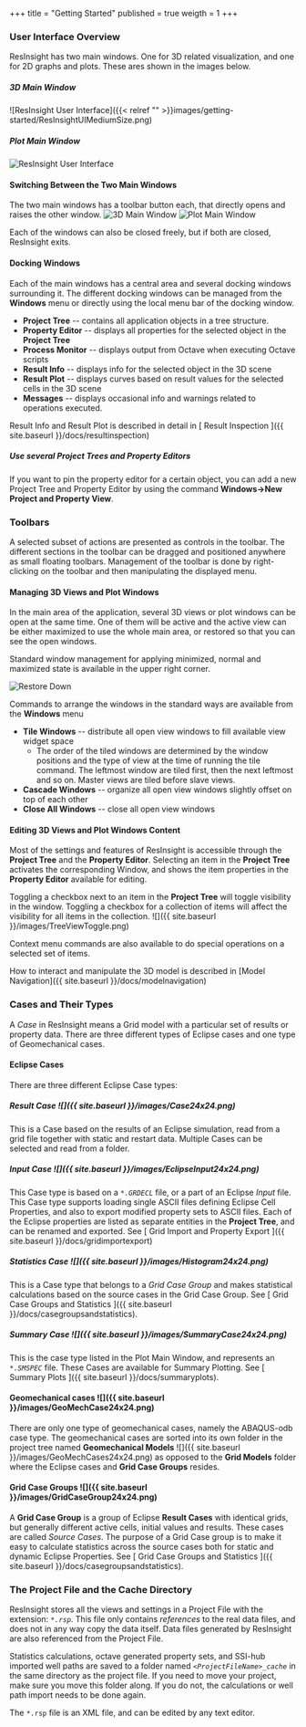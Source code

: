 +++
title = "Getting Started"
published = true
weigth = 1
+++

### User Interface Overview 

ResInsight has two main windows. One for 3D related visualization, and one for 2D graphs and plots. These ares shown in the images below. 

##### 3D Main Window
![ResInsight User Interface]({{< relref "" >}}images/getting-started/ResInsightUIMediumSize.png)

##### Plot Main Window
![ResInsight User Interface](../images/getting-started/ResInsightMainPlotMediumSize.png)

#### Switching Between the Two Main Windows

The two main windows has a toolbar button each, that directly opens and raises the other window.
![3D Main Window](../images/getting-started/3DWindow24x24.png)
![Plot Main Window](../images/getting-started/PlotWindow24x24.png)

Each of the windows can also be closed freely, but if both are closed, ResInsight exits.

#### Docking Windows

Each of the main windows has a central area and several docking windows surrounding it. The different docking 
windows can be managed from the **Windows** menu or directly using the local menu bar of the docking window.

- **Project Tree** -- contains all application objects in a tree structure.
- **Property Editor** -- displays all properties for the selected object in the **Project Tree**
- **Process Monitor** -- displays output from Octave when executing Octave scripts
- **Result Info** -- displays info for the selected object in the 3D scene
- **Result Plot** -- displays curves based on result values for the selected cells in the 3D scene
- **Messages** -- displays occasional info and warnings related to operations executed.

Result Info and Result Plot is described in detail in [ Result Inspection ]({{ site.baseurl }}/docs/resultinspection)

<div class="note">
<h5>Use several Project Trees and Property Editors</h5>
If you want to pin the property editor for a certain object, you can add 
a new Project Tree and Property Editor by using the command <b>Windows->New Project and Property View</b>.
</div>

### Toolbars 

A selected subset of actions are presented as controls in the toolbar. The different sections in the toolbar can be dragged and positioned anywhere as small floating toolbars. Management of the toolbar is done by right-clicking on the toolbar and then manipulating the displayed menu.

#### Managing 3D Views and Plot Windows 

In the main area of the application, several 3D views or plot windows can be open at the same time. One of them will be active and the active view can be either maximized to use the whole main area, or restored so that you can see the open windows.

Standard window management for applying minimized, normal and maximized state is available in the upper right corner.

![Restore Down](../images/getting-started/RestoreDown.PNG)

Commands to arrange the windows in the standard ways are available from the **Windows** menu

- **Tile Windows** -- distribute all open view windows to fill available view widget space
  - The order of the tiled windows are determined by the window positions and the type of view at the time of running the tile command. The leftmost window are tiled first, then the next leftmost and so on. Master views are tiled before slave views.
- **Cascade Windows** -- organize all open view windows slightly offset on top of each other
- **Close All Windows** -- close all open view windows

#### Editing 3D Views and Plot Windows Content

Most of the settings and features of ResInsight is accessible through the **Project Tree** and the **Property Editor**. Selecting an item in the **Project Tree** activates the corresponding Window, and shows the item properties in the **Property Editor** available for editing. 

Toggling a checkbox next to an item in the **Project Tree** will toggle visibility in the window. Toggling a checkbox for a collection of items will affect the visibility for all items in the collection. ![]({{ site.baseurl }}/images/TreeViewToggle.png)

Context menu commands are also available to do special operations on a selected set of items.

How to interact and manipulate the 3D model is described in [Model Navigation]({{ site.baseurl }}/docs/modelnavigation)


### Cases and Their Types

A *Case* in ResInsight means a Grid model with a particular set of results or property data. There are three different types of Eclipse cases and one type of Geomechanical cases.

#### Eclipse Cases
There are three different Eclipse Case types: 

##### Result Case ![]({{ site.baseurl }}/images/Case24x24.png) 
This is a Case based on the results of an Eclipse simulation, read from a grid file together with static and restart data. Multiple Cases can be selected and read from a folder.

##### Input Case ![]({{ site.baseurl }}/images/EclipseInput24x24.png) 
This Case type is based on a _`*.GRDECL`_ file, or a part of an Eclipse *Input* file. This Case type supports loading single ASCII files defining Eclipse Cell Properties, and also to export modified property sets to ASCII files.
Each of the Eclipse properties are listed as separate entities in the **Project Tree**, and can be renamed and exported.
See [ Grid Import and Property Export ]({{ site.baseurl }}/docs/gridimportexport)

#####  Statistics Case ![]({{ site.baseurl }}/images/Histogram24x24.png)
This is a Case type that belongs to a *Grid Case Group* and makes statistical calculations based on the source cases in the Grid Case Group. See [ Grid Case Groups and Statistics ]({{ site.baseurl }}/docs/casegroupsandstatistics).

##### Summary Case ![]({{ site.baseurl }}/images/SummaryCase24x24.png)

This is the case type listed in the Plot Main Window, and represents an _`*.SMSPEC`_ file. These Cases are available for Summary Plotting. See [ Summary Plots ]({{ site.baseurl }}/docs/summaryplots).
 
#### Geomechanical cases ![]({{ site.baseurl }}/images/GeoMechCase24x24.png)

There are only one type of geomechanical cases, namely the ABAQUS-odb case type. The geomechanical cases are sorted into its own folder in the project tree named **Geomechanical Models** ![]({{ site.baseurl }}/images/GeoMechCases24x24.png) as opposed to the **Grid Models** folder where the Eclipse cases and **Grid Case Groups** resides.

#### Grid Case Groups ![]({{ site.baseurl }}/images/GridCaseGroup24x24.png) 

A **Grid Case Group** is a group of Eclipse **Result Cases** with identical grids, but generally different active cells, initial values and results. These cases are called *Source Cases*. The purpose of a Grid Case group is to make it easy to calculate statistics across the source cases both for static and dynamic Eclipse Properties. See [ Grid Case Groups and Statistics ]({{ site.baseurl }}/docs/casegroupsandstatistics).


### The Project File and the Cache Directory

ResInsight stores all the views and settings in a Project File with the extension: _`*.rsp`_.
This file only contains *references* to the real data files, and does not in any way copy the data itself. Data files generated by ResInsight are also referenced from the Project File.

Statistics calculations, octave generated property sets, and SSI-hub imported well paths are saved to a folder named _`<ProjectFileName>_cache`_ in the same directory as the project file. If you need to move your project, make sure you move this folder along. If you do not, the calculations or well path import needs to be done again.

<div class="note">
The <code>*.rsp</code> file is an XML file, and can be edited by any text editor.  
</div>

